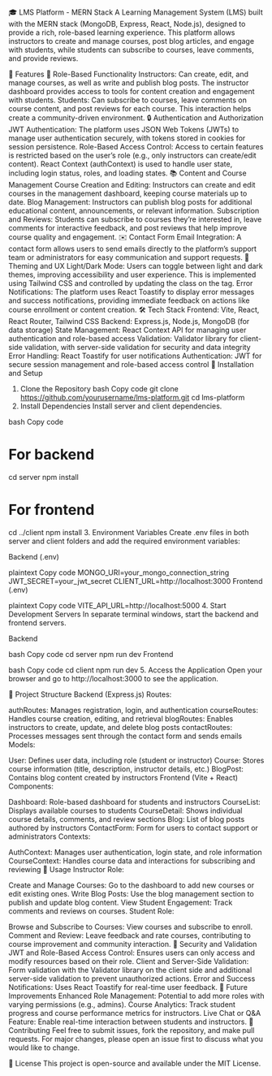 🎓 LMS Platform - MERN Stack
A Learning Management System (LMS) built with the MERN stack (MongoDB, Express, React, Node.js), designed to provide a rich, role-based learning experience. This platform allows instructors to create and manage courses, post blog articles, and engage with students, while students can subscribe to courses, leave comments, and provide reviews.

📌 Features
🔑 Role-Based Functionality
Instructors: Can create, edit, and manage courses, as well as write and publish blog posts. The instructor dashboard provides access to tools for content creation and engagement with students.
Students: Can subscribe to courses, leave comments on course content, and post reviews for each course. This interaction helps create a community-driven environment.
🔒 Authentication and Authorization
JWT Authentication: The platform uses JSON Web Tokens (JWTs) to manage user authentication securely, with tokens stored in cookies for session persistence.
Role-Based Access Control: Access to certain features is restricted based on the user’s role (e.g., only instructors can create/edit content). React Context (authContext) is used to handle user state, including login status, roles, and loading states.
📚 Content and Course Management
Course Creation and Editing: Instructors can create and edit courses in the management dashboard, keeping course materials up to date.
Blog Management: Instructors can publish blog posts for additional educational content, announcements, or relevant information.
Subscription and Reviews: Students can subscribe to courses they’re interested in, leave comments for interactive feedback, and post reviews that help improve course quality and engagement.
✉️ Contact Form
Email Integration: A contact form allows users to send emails directly to the platform’s support team or administrators for easy communication and support requests.
🎨 Theming and UX
Light/Dark Mode: Users can toggle between light and dark themes, improving accessibility and user experience. This is implemented using Tailwind CSS and controlled by updating the class on the <html> tag.
Error Notifications: The platform uses React Toastify to display error messages and success notifications, providing immediate feedback on actions like course enrollment or content creation.
🛠️ Tech Stack
Frontend: Vite, React, React Router, Tailwind CSS
Backend: Express.js, Node.js, MongoDB (for data storage)
State Management: React Context API for managing user authentication and role-based access
Validation: Validator library for client-side validation, with server-side validation for security and data integrity
Error Handling: React Toastify for user notifications
Authentication: JWT for secure session management and role-based access control
🚀 Installation and Setup
1. Clone the Repository
bash
Copy code
git clone https://github.com/yourusername/lms-platform.git
cd lms-platform
2. Install Dependencies
Install server and client dependencies.

bash
Copy code
# For backend
cd server
npm install

# For frontend
cd ../client
npm install
3. Environment Variables
Create .env files in both server and client folders and add the required environment variables:

Backend (.env)

plaintext
Copy code
MONGO_URI=your_mongo_connection_string
JWT_SECRET=your_jwt_secret
CLIENT_URL=http://localhost:3000
Frontend (.env)

plaintext
Copy code
VITE_API_URL=http://localhost:5000
4. Start Development Servers
In separate terminal windows, start the backend and frontend servers.

Backend

bash
Copy code
cd server
npm run dev
Frontend

bash
Copy code
cd client
npm run dev
5. Access the Application
Open your browser and go to http://localhost:3000 to see the application.

📂 Project Structure
Backend (Express.js)
Routes:

authRoutes: Manages registration, login, and authentication
courseRoutes: Handles course creation, editing, and retrieval
blogRoutes: Enables instructors to create, update, and delete blog posts
contactRoutes: Processes messages sent through the contact form and sends emails
Models:

User: Defines user data, including role (student or instructor)
Course: Stores course information (title, description, instructor details, etc.)
BlogPost: Contains blog content created by instructors
Frontend (Vite + React)
Components:

Dashboard: Role-based dashboard for students and instructors
CourseList: Displays available courses to students
CourseDetail: Shows individual course details, comments, and review sections
Blog: List of blog posts authored by instructors
ContactForm: Form for users to contact support or administrators
Contexts:

AuthContext: Manages user authentication, login state, and role information
CourseContext: Handles course data and interactions for subscribing and reviewing
📖 Usage
Instructor Role:

Create and Manage Courses: Go to the dashboard to add new courses or edit existing ones.
Write Blog Posts: Use the blog management section to publish and update blog content.
View Student Engagement: Track comments and reviews on courses.
Student Role:

Browse and Subscribe to Courses: View courses and subscribe to enroll.
Comment and Review: Leave feedback and rate courses, contributing to course improvement and community interaction.
🔐 Security and Validation
JWT and Role-Based Access Control: Ensures users can only access and modify resources based on their role.
Client and Server-Side Validation: Form validation with the Validator library on the client side and additional server-side validation to prevent unauthorized actions.
Error and Success Notifications: Uses React Toastify for real-time user feedback.
🔧 Future Improvements
Enhanced Role Management: Potential to add more roles with varying permissions (e.g., admins).
Course Analytics: Track student progress and course performance metrics for instructors.
Live Chat or Q&A Feature: Enable real-time interaction between students and instructors.
🤝 Contributing
Feel free to submit issues, fork the repository, and make pull requests. For major changes, please open an issue first to discuss what you would like to change.

📜 License
This project is open-source and available under the MIT License.